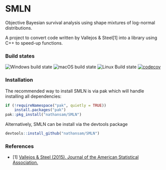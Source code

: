 # SMLN
Objective Bayesian survival analysis using shape mixtures of log-normal distributions.

A project to convert code written by Vallejos & Steel[1] into a library using C++ to speed-up functions.  

### Build states


![Windows build state](https://github.com/nathansam/SMLN/workflows/Win-build/badge.svg)
![macOS build state](https://github.com/nathansam/SMLN/workflows/macOS-build/badge.svg)
![Linux Build state](https://github.com/nathansam/SMLN/workflows/Linux-build/badge.svg)
[![codecov](https://codecov.io/gh/nathansam/SMLN/branch/master/graph/badge.svg)](https://codecov.io/gh/nathansam/SMLN)


### Installation

The recommended way to install SMLN is via pak which will handle installing all dependencies: 
```R
if (!requireNamespace("pak", quietly = TRUE))
    install.packages("pak")
pak::pkg_install("nathansam/SMLN")
```

Alternatively, SMLN can be install via the devtools package

```R
devtools::install_github("nathansam/SMLN")
```

### References 
- [1] <a href="http://dx.doi.org/10.1080/01621459.2014.923316">Vallejos & Steel (2015). Journal of the American Statistical Association. </a>
